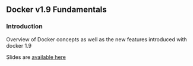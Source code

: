 ## Docker v1.9 Fundamentals

### Introduction

Overview of Docker concepts as well as the new features introduced with docker 1.9

Slides are [available here](https://goo.gl/iDgc96)
